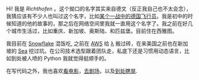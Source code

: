 Hi! 我是 _Richthofen_ 。这个拗口的名字其实来自德文（反正我自己也不太会念），我猜应该有不少人也叫过这个名字，比如[某个一战中的德国飞行员](https://zh.wikipedia.org/wiki/%E6%9B%BC%E5%BC%97%E9%9B%B7%E5%BE%B7%C2%B7%E5%86%AF%C2%B7%E9%87%8C%E5%B8%8C%E7%89%B9%E9%9C%8D%E8%8A%AC)。我是初中的时候知道的他的故事的，那之后在网络空间里我就一直用这个名字了。我之前在好几个城市生活过，比如重庆、新加坡、奥斯陆、和匹兹堡。目前住在西雅图。

我目前在 [Snowflake](https://snowflake.com/) 混饭吃, 之前在 [AWS](https://aws.amazon.com/cn/) 给 [λ](https://aws.amazon.com/cn/lambda/?nc1=h_ls) 搬过砖，在来美国之前也在新加坡的 [Sea](https://www.sea.com/home) 挖过坑。在公司技术选型跟着团队走，私底下还是习惯用动态语言，比如到处被人喷的 Python 我就觉得挺顺手的。

在写代码之外，我也喜欢[看电影](https://movie.douban.com/people/ALSVIA/)，[去剧场](https://liujianqiao.me/theatre/?lang=en)，以及[到处瞎晃](https://www.mytravelmap.xyz/u/gg113179410750853518940).
